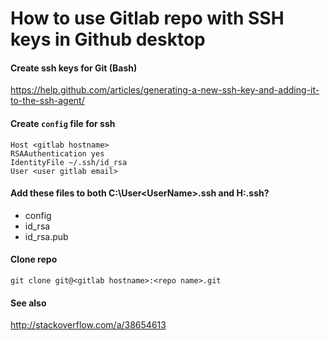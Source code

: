 # How to use Gitlab repo with SSH keys in Github desktop

#### Create ssh keys for Git (Bash)
https://help.github.com/articles/generating-a-new-ssh-key-and-adding-it-to-the-ssh-agent/

#### Create ```config``` file for ssh
```
Host <gitlab hostname>
RSAAuthentication yes
IdentityFile ~/.ssh/id_rsa
User <user gitlab email>
```
#### Add these files to both C:\User\<UserName>\.ssh and H:\.ssh?
- config
- id_rsa
- id_rsa.pub

#### Clone repo
```git clone git@<gitlab hostname>:<repo name>.git```

#### See also 
http://stackoverflow.com/a/38654613
